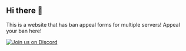 ## Hi there 👋

This is a website that has ban appeal forms for multiple servers! Appeal your ban here!


[![Join us on Discord](https://invidget.switchblade.xyz/WBMk32weUs?theme=dark)](https://discord.gg/WBMk32weUs)

<!--

**Here are some ideas to get you started:**

🙋‍♀️ A short introduction - what is your organization all about?
🌈 Contribution guidelines - how can the community get involved?
👩‍💻 Useful resources - where can the community find your docs? Is there anything else the community should know?
🍿 Fun facts - what does your team eat for breakfast?
🧙 Remember, you can do mighty things with the power of [Markdown](https://docs.github.com/github/writing-on-github/getting-started-with-writing-and-formatting-on-github/basic-writing-and-formatting-syntax)
-->
